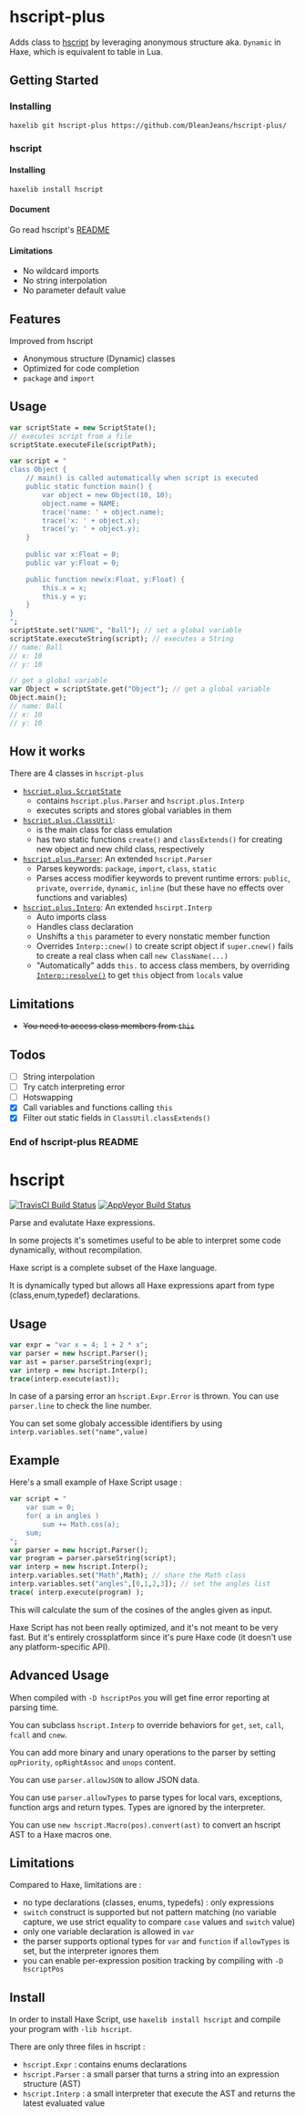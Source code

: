 # hscript-plus

Adds class to [hscript](https://github.com/HaxeFoundation/hscript) by leveraging anonymous structure aka. `Dynamic` in Haxe, which is equivalent to table in Lua.

## Getting Started
### Installing
```
haxelib git hscript-plus https://github.com/DleanJeans/hscript-plus/
```

### hscript
#### Installing
```
haxelib install hscript
```

#### Document
Go read hscript's [README](https://github.com/HaxeFoundation/hscript/blob/master/README.md)

#### Limitations
- No wildcard imports
- No string interpolation
- No parameter default value

## Features
Improved from hscript

- Anonymous structure (Dynamic) classes
- Optimized for code completion
- `package` and `import`

## Usage
```haxe
var scriptState = new ScriptState();
// executes script from a file
scriptState.executeFile(scriptPath);

var script = "
class Object {
	// main() is called automatically when script is executed
	public static function main() {
		var object = new Object(10, 10);
		object.name = NAME;
		trace('name: ' + object.name);
		trace('x: ' + object.x);
		trace('y: ' + object.y);
	}
	
	public var x:Float = 0;
	public var y:Float = 0;

	public function new(x:Float, y:Float) {
		this.x = x;
		this.y = y;
	}
}
";
scriptState.set("NAME", "Ball"); // set a global variable
scriptState.executeString(script); // executes a String
// name: Ball
// x: 10
// y: 10

// get a global variable
var Object = scriptState.get("Object"); // get a global variable
Object.main();
// name: Ball
// x: 10
// y: 10
```

## How it works
There are 4 classes in `hscript-plus`
- [`hscript.plus.ScriptState`](https://github.com/DleanJeans/hscript-plus/blob/dev/hscript/plus/ScriptState.hx)
	- contains `hscript.plus.Parser` and `hscript.plus.Interp`
	- executes scripts and stores global variables in them
- [`hscript.plus.ClassUtil`](https://github.com/DleanJeans/hscript-plus/blob/dev/hscript/plus/ClassUtil.hx):
	- is the main class for class emulation
	- has two static functions `create()` and `classExtends()` for creating new object and new child class, respectively
- [`hscript.plus.Parser`](https://github.com/DleanJeans/hscript-plus/blob/dev/hscript/plus/Parser.hx): An extended `hscript.Parser`
	- Parses keywords: `package`, `import`, `class`, `static`
	- Parses access modifier keywords to prevent runtime errors: `public`, `private`, `override`, `dynamic`, `inline` (but these have no effects over functions and variables)
- [`hscript.plus.Interp`](https://github.com/DleanJeans/hscript-plus/blob/dev/hscript/plus/Interp.hx): An extended `hscirpt.Interp`
	- Auto imports class
	- Handles class declaration
	- Unshifts a `this` parameter to every nonstatic member function
	- Overrides `Interp::cnew()` to create script object if `super.cnew()` fails to create a real class when call `new ClassName(...)`
	- "Automatically" adds `this.` to access class members, by overriding [`Interp::resolve()`](https://github.com/DleanJeans/hscript-plus/blob/dev/hscript/plus/Interp.hx#L97) to get `this` object from `locals` value

	

## Limitations
- ~~You need to access class members from `this`~~

## Todos
- [ ] String interpolation
- [ ] Try catch interpreting error
- [ ] Hotswapping
- [x] Call variables and functions calling `this`
- [x] Filter out static fields in `ClassUtil.classExtends()`

### **End of hscript-plus README**


hscript
=======

[![TravisCI Build Status](https://travis-ci.org/HaxeFoundation/hscript.svg?branch=master)](https://travis-ci.org/HaxeFoundation/hscript)
[![AppVeyor Build Status](https://ci.appveyor.com/api/projects/status/github/HaxeFoundation/hscript?branch=master&svg=true)](https://ci.appveyor.com/project/HaxeFoundation/hscript)

Parse and evalutate Haxe expressions.


In some projects it's sometimes useful to be able to interpret some code dynamically, without recompilation.

Haxe script is a complete subset of the Haxe language.

It is dynamically typed but allows all Haxe expressions apart from type (class,enum,typedef) declarations.

Usage
-----

```haxe
var expr = "var x = 4; 1 + 2 * x";
var parser = new hscript.Parser();
var ast = parser.parseString(expr);
var interp = new hscript.Interp();
trace(interp.execute(ast));
```

In case of a parsing error an `hscript.Expr.Error` is thrown. You can use `parser.line` to check the line number.

You can set some globaly accessible identifiers by using `interp.variables.set("name",value)`

Example
-------

Here's a small example of Haxe Script usage :
```haxe
var script = "
	var sum = 0;
	for( a in angles )
		sum += Math.cos(a);
	sum; 
";
var parser = new hscript.Parser();
var program = parser.parseString(script);
var interp = new hscript.Interp();
interp.variables.set("Math",Math); // share the Math class
interp.variables.set("angles",[0,1,2,3]); // set the angles list
trace( interp.execute(program) ); 
```

This will calculate the sum of the cosines of the angles given as input.

Haxe Script has not been really optimized, and it's not meant to be very fast. But it's entirely crossplatform since it's pure Haxe code (it doesn't use any platform-specific API).

Advanced Usage
--------------

When compiled with `-D hscriptPos` you will get fine error reporting at parsing time.

You can subclass `hscript.Interp` to override behaviors for `get`, `set`, `call`, `fcall` and `cnew`.

You can add more binary and unary operations to the parser by setting `opPriority`, `opRightAssoc` and `unops` content.

You can use `parser.allowJSON` to allow JSON data.

You can use `parser.allowTypes` to parse types for local vars, exceptions, function args and return types. Types are ignored by the interpreter.

You can use `new hscript.Macro(pos).convert(ast)` to convert an hscript AST to a Haxe macros one.

Limitations
-----------

Compared to Haxe, limitations are :

- no type declarations (classes, enums, typedefs) : only expressions
- `switch` construct is supported but not pattern matching (no variable capture, we use strict equality to compare `case` values and `switch` value)
- only one variable declaration is allowed in `var`
- the parser supports optional types for `var` and `function` if `allowTypes` is set, but the interpreter ignores them
- you can enable per-expression position tracking by compiling with `-D hscriptPos`

Install
-------

In order to install Haxe Script, use `haxelib install hscript` and compile your program with `-lib hscript`.

There are only three files in hscript :

  - `hscript.Expr` : contains enums declarations
  - `hscript.Parser` : a small parser that turns a string into an expression structure (AST)
  - `hscript.Interp` : a small interpreter that execute the AST and returns the latest evaluated value
